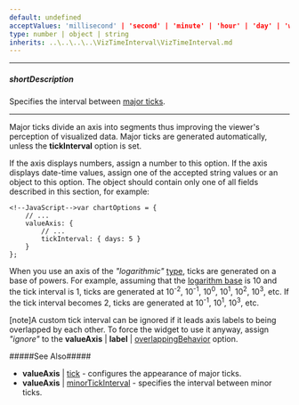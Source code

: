 ```yaml
---
default: undefined
acceptValues: 'millisecond' | 'second' | 'minute' | 'hour' | 'day' | 'week' | 'month' | 'quarter' | 'year'
type: number | object | string
inherits: ..\..\..\..\VizTimeInterval\VizTimeInterval.md
---
```

---
##### shortDescription
Specifies the interval between [major ticks](/api-reference/20%20Data%20Visualization%20Widgets/10%20dxChart/1%20Configuration/commonAxisSettings/tick '/Documentation/ApiReference/Data_Visualization_Widgets/dxChart/Configuration/valueAxis/tick/').

---
Major ticks divide an axis into segments thus improving the viewer's perception of visualized data. Major ticks are generated automatically, unless the **tickInterval** option is set.

If the axis displays numbers, assign a number to this option. If the axis displays date-time values, assign one of the accepted string values or an object to this option. The object should contain only one of all fields described in this section, for example:

    <!--JavaScript-->var chartOptions = {
        // ...
        valueAxis: {
            // ...
            tickInterval: { days: 5 }
        }
    };

When you use an axis of the *"logarithmic"* [type](/api-reference/20%20Data%20Visualization%20Widgets/10%20dxChart/1%20Configuration/valueAxis/type.md '/Documentation/ApiReference/Data_Visualization_Widgets/dxChart/Configuration/valueAxis/#type'), ticks are generated on a base of powers. For example, assuming that the [logarithm base](/api-reference/20%20Data%20Visualization%20Widgets/10%20dxChart/1%20Configuration/valueAxis/logarithmBase.md '/Documentation/ApiReference/Data_Visualization_Widgets/dxChart/Configuration/valueAxis/#logarithmBase') is 10 and the tick interval is 1, ticks are generated at 10<sup>-2</sup>, 10<sup>-1</sup>, 10<sup>0</sup>, 10<sup>1</sup>, 10<sup>2</sup>, 10<sup>3</sup>, etc. If the tick interval becomes 2, ticks are generated at 10<sup>-1</sup>, 10<sup>1</sup>, 10<sup>3</sup>, etc.

[note]A custom tick interval can be ignored if it leads axis labels to being overlapped by each other. To force the widget to use it anyway, assign *"ignore"* to the **valueAxis** | **label** | [overlappingBehavior](/api-reference/20%20Data%20Visualization%20Widgets/10%20dxChart/1%20Configuration/commonAxisSettings/label/overlappingBehavior '/Documentation/ApiReference/Data_Visualization_Widgets/dxChart/Configuration/valueAxis/label/overlappingBehavior/') option.

#####See Also#####
- **valueAxis** | [tick](/api-reference/20%20Data%20Visualization%20Widgets/10%20dxChart/1%20Configuration/commonAxisSettings/tick '/Documentation/ApiReference/Data_Visualization_Widgets/dxChart/Configuration/valueAxis/tick/') - configures the appearance of major ticks.
- **valueAxis** | [minorTickInterval](/api-reference/20%20Data%20Visualization%20Widgets/10%20dxChart/1%20Configuration/valueAxis/minorTickInterval '/Documentation/ApiReference/Data_Visualization_Widgets/dxChart/Configuration/valueAxis/minorTickInterval/') - specifies the interval between minor ticks.